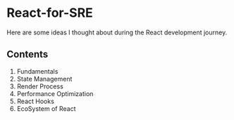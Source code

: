 # React-for-SRE
Here are some ideas I thought about during the React development journey. 

## Contents

1. Fundamentals
2. State Management
3. Render Process
4. Performance Optimization
5. React Hooks
6. EcoSystem of React
